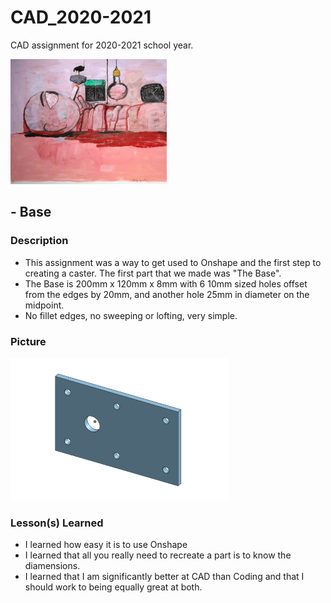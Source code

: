 # CAD_2020-2021
CAD assignment for 2020-2021 school year.

<img src="Screenshot%202020-09-23%20at%206.19.43%20PM.png" width="250" height="200">

## - Base

### Description
- This assignment was a way to get used to Onshape and the first step to creating a caster. The first part that we made was "The Base".
- The Base is 200mm x 120mm x 8mm with 6 10mm sized holes offset from the edges by 20mm, and another hole 25mm in diameter on the midpoint.
- No fillet edges, no sweeping or lofting, very simple.

### Picture

<img src="Screenshot%202020-09-23%20at%205.05.33%20PM.png" width="350" height="228">

### Lesson(s) Learned
- I learned how easy it is to use Onshape
- I learned that all you really need to recreate a part is to know the diamensions.
- I learned that I am significantly better at CAD than Coding and that I should work to being equally great at both.
